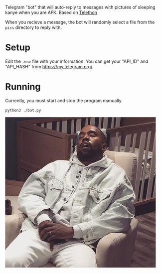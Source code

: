 Telegram "bot" that will auto-reply to messages with pictures of sleeping kanye when you are AFK. Based on [Telethon]


When you recieve a message, the bot will randomly select a file from the `pics` directory to reply with.

# Setup
Edit the `.env` file with your information. You can get your "API_ID" and "API_HASH" from https://my.telegram.org/

# Running
Currently, you must start and stop the program manually. 

```bash
python3 ./bot.py
```


![alt text](pics/chair.jpg)




[Telethon]: https://github.com/LonamiWebs/Telethon
